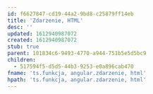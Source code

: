 ```yaml
---
id: f6627847-cd19-44a2-9bd8-c25879ff14eb
title: 'Zdarzenie, HTML'
desc: ''
updated: 1612940987072
created: 1612940987072
stub: true
parent: 101834c6-9493-4770-a944-751b5e5d5bc9
children:
  - 517594f5-d5d5-44b3-9253-e0a896cab470
fname: 'ts.funkcja, angular.zdarzenie, html'
hpath: 'ts.funkcja, angular.zdarzenie, html'
---
```



